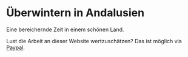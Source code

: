 # Überwintern in Andalusien

Eine bereichernde Zeit in einem schönen Land.

Lust die Arbeit an dieser Website wertzuschätzen? Das ist möglich via [Paypal](https://www.paypal.com/cgi-bin/webscr?cmd=_s-xclick&hosted_button_id=G4FTENMXR4WVG).
